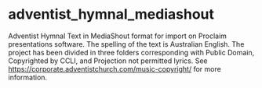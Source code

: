 # adventist_hymnal_mediashout

Adventist Hymnal Text in MediaShout format for import on Proclaim presentations software.
The spelling of the text is Australian English.
The project has been divided in three folders corresponding with Public Domain, Copyrighted by CCLI, and Projection not permitted lyrics. See https://corporate.adventistchurch.com/music-copyright/ for more information.
